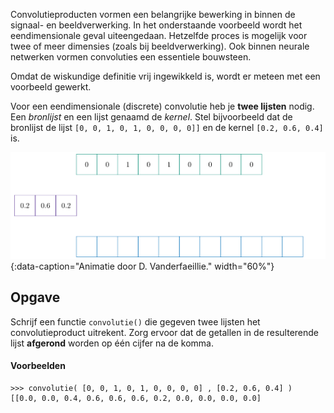 Convolutieproducten vormen een belangrijke bewerking in binnen de signaal- en beeldverwerking. In het onderstaande voorbeeld wordt het eendimensionale geval uiteengedaan. Hetzelfde proces is mogelijk voor twee of meer dimensies (zoals bij beeldverwerking). Ook binnen neurale netwerken vormen convoluties een essentiele bouwsteen.

Omdat de wiskundige definitie vrij ingewikkeld is, wordt er meteen met een voorbeeld gewerkt.

Voor een eendimensionale (discrete) convolutie heb je **twee lijsten** nodig. Een *bronlijst* en een lijst genaamd de *kernel*. Stel bijvoorbeeld dat de bronlijst de lijst `[0, 0, 1, 0, 1, 0, 0, 0, 0]]` en de kernel `[0.2, 0.6, 0.4]` is.

![Eendimensionale convolutie](media/animation.gif "Eendimensionale convolutie"){:data-caption="Animatie door D. Vanderfaeillie." width="60%"}

## Opgave
Schrijf een functie `convolutie()` die gegeven twee lijsten het convolutieproduct uitrekent. Zorg ervoor dat de getallen in de resulterende lijst **afgerond** worden op één cijfer na de komma.


#### Voorbeelden
```
>>> convolutie( [0, 0, 1, 0, 1, 0, 0, 0, 0] , [0.2, 0.6, 0.4] )
[[0.0, 0.0, 0.4, 0.6, 0.6, 0.6, 0.2, 0.0, 0.0, 0.0, 0.0]
```